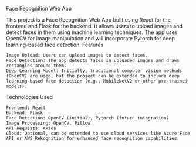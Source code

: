Face Recognition Web App

This project is a Face Recognition Web App built using React for the frontend and Flask for the backend. It allows users to upload images and detect faces in them using machine learning techniques. The app uses OpenCV for image manipulation and will incorporate Pytorch for deep learning-based face detection.
Features

    Image Upload: Users can upload images to detect faces.
    Face Detection: The app detects faces in uploaded images and draws rectangles around them.
    Deep Learning Model: Initially, traditional computer vision methods (OpenCV) are used, but the project can be extended to include deep learning-based face detection (e.g., MobileNetV2 or other pre-trained models).

Technologies Used

    Frontend: React
    Backend: Flask
    Face Detection: OpenCV (initial), Pytorch (future integration)
    Image Processing: OpenCV, Pillow
    API Requests: Axios
    Cloud: Optional, can be extended to use cloud services like Azure Face API or AWS Rekognition for enhanced face recognition capabilities.
